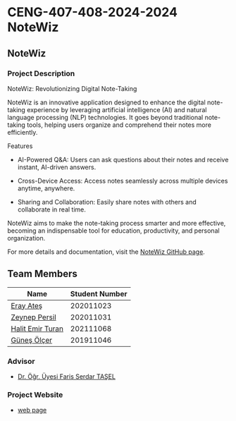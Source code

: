 # CENG-407-408-2024-2024 NoteWiz
## NoteWiz

### Project Description

NoteWiz: Revolutionizing Digital Note-Taking

NoteWiz is an innovative application designed to enhance the digital note-taking experience by leveraging artificial intelligence (AI) and natural language processing (NLP) technologies. It goes beyond traditional note-taking tools, helping users organize and comprehend their notes more efficiently.

Features

*   AI-Powered Q&A: Users can ask questions about their notes and receive instant, AI-driven answers.
    
*    Cross-Device Access: Access notes seamlessly across multiple devices anytime, anywhere.
    
 *   Sharing and Collaboration: Easily share notes with others and collaborate in real time.
    
NoteWiz aims to make the note-taking process smarter and more effective, becoming an indispensable tool for education, productivity, and personal organization.

For more details and documentation, visit the [NoteWiz GitHub page](https://github.com/CankayaUniversity/ceng-407-408-2024-2025-NoteWiz/wiki).

## Team Members

| Name                  | Student Number |
|-----------------------|----------------|
| [Eray Ateş](https://github.com/AtesEray)  | 202011023      |
| [Zeynep Persil](https://github.com/zeyneprsl) | 202011031      |
| [Halit Emir Turan](https://github.com/HalitEmirTuran) | 202111068   |
| [Güneş Ölçer](https://github.com/GunesOlcer) | 201911046 |




### Advisor
* [Dr. Öğr. Üyesi Faris Serdar TAŞEL](https://github.com/fstasel)

### Project Website
* [web page](https://675d4bc9df3c7db9b74ba8d6--boisterous-belekoy-c54f50.netlify.app/)
